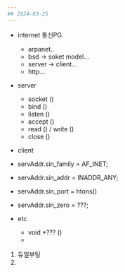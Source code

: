 ```yaml
---
## 2024-03-25
---
```


- internet 통신PG.
	- arpanet..
	- bsd -> soket model...
	- server -> client...
	- http...
	
- server
	- socket ()
	- bind ()
	- listen ()
	- accept ()
	- read () / write ()
	- close ()
	
- client
	

- servAddr.sin_family = AF_INET;
- servAddr.sin_addr = INADDR_ANY;
- servAddr.sin_port = htons()
- servAddr.sin_zero = ???;

- etc
	- void *??? ()
	-

1. 듀얼부팅
2. 
